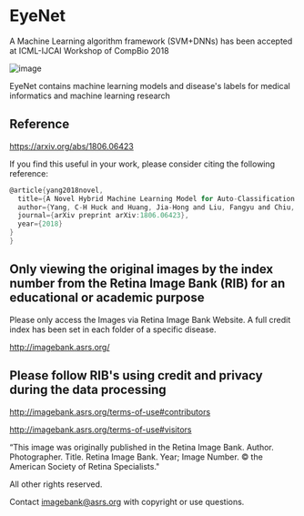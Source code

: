 # EyeNet

A Machine Learning algorithm framework (SVM+DNNs) has been accepted at ICML-IJCAI Workshop of CompBio 2018 

![image](https://github.com/huckiyang/EyeNet/blob/master/GUI_demo.png)

EyeNet contains machine learning models and disease's labels for medical informatics and machine learning research

## Reference

https://arxiv.org/abs/1806.06423 

If you find this useful in your work, please consider citing the following reference:
```c
@article{yang2018novel,
  title={A Novel Hybrid Machine Learning Model for Auto-Classification of Retinal Diseases},
  author={Yang, C-H Huck and Huang, Jia-Hong and Liu, Fangyu and Chiu, Fang-Yi and Gao, Mengya and Lyu, Weifeng and Tegner, Jesper and others},
  journal={arXiv preprint arXiv:1806.06423},
  year={2018}
}
}
```



## Only viewing the original images by the index number from the Retina Image Bank (RIB) for an educational or academic purpose

Please only access the Images via Retina Image Bank Website. A full credit index has been set in each folder of a specific disease. 

http://imagebank.asrs.org/

## Please follow RIB's using credit and privacy during the data processing

http://imagebank.asrs.org/terms-of-use#contributors

http://imagebank.asrs.org/terms-of-use#visitors

“This image was originally published in the Retina Image Bank. Author. Photographer. Title. Retina Image Bank. Year; Image Number. 
© the American Society of Retina Specialists."

All other rights reserved.

Contact imagebank@asrs.org with copyright or use questions. 
